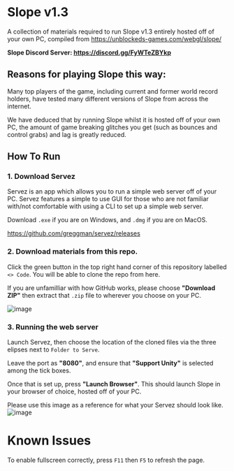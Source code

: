 # Slope v1.3

A collection of materials required to run Slope v1.3 entirely hosted off of your own PC, compiled from https://unblockeds-games.com/webgl/slope/

**Slope Discord Server: https://discord.gg/FyWTeZBYkp**

## Reasons for playing Slope this way:

Many top players of the game, including current and former world record holders, have tested many different versions of Slope from across the internet.

We have deduced that by running Slope whilst it is hosted off of your own PC, the amount of game breaking glitches you get (such as bounces and control grabs) and lag is greatly reduced.

## How To Run

### 1. Download Servez
Servez is an app which allows you to run a simple web server off of your PC. Servez features a simple to use GUI for those who are not familiar with/not comfortable with using a CLI to set up a simple web server.

Download `.exe` if you are on Windows, and `.dmg` if you are on MacOS.

https://github.com/greggman/servez/releases

### 2. Download materials from this repo.
Click the green button in the top right hand corner of this repository labelled `<> Code`. You will be able to clone the repo from here.

If you are unfamilliar with how GitHub works, please choose **"Download ZIP"** then extract that `.zip` file to wherever you choose on your PC.

![image](https://user-images.githubusercontent.com/86921268/223588879-c93874e3-7da0-4b5b-a8f6-0c178a853e45.png)

### 3. Running the web server
Launch Servez, then choose the location of the cloned files via the three elipses next to `Folder to Serve`.

Leave the port as **"8080"**, and ensure that **"Support Unity"** is selected among the tick boxes.

Once that is set up, press **"Launch Browser"**. This should launch Slope in your browser of choice, hosted off of your PC.

Please use this image as a reference for what your Servez should look like.
![image](https://user-images.githubusercontent.com/86921268/223589811-15746f95-eb2f-44b9-a219-86ceec69b7c0.png)

# Known Issues

To enable fullscreen correctly, press `F11` then `F5` to refresh the page.

